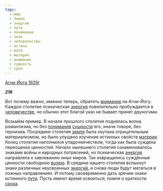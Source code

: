 ```yaml
---
tags:
  - мир
  - Земля
  - энергия
  - путь
  - понимание
  - знак
  - человечество
  - истина
  - воля
  - материя
  - внимание
  - сущность
  - срок
---
```

[Агни-Йога 1929г](https://127.0.0.1:4002/agni/1929)

___216___

Вот почему важно, именно теперь, обратить [внимание](../../../tags/#внимание) на Агни-Йогу. Каждое столетие психическая [энергия](../../../tags/#энергия) повелительно пробуждается в [человечестве](../../../tags/#человечество), но обычно этот благой указ не бывает принят двуногими.   

Возьмём пример. В начале прошлого столетия поднялась волна романтизма, но без [понимания](../../../tags/#понимание) [сущности](../../../tags/#сущность) его, иначе говоря, без героизма. Посредине столетия [земля](../../../tags/#Земля) была окутана отрицательным материализмом, но было упущено изучение истинных свойств [материи](../../../tags/#материя). Конец столетия наполнился упадочничеством, тогда как была суждена переоценка ценностей. Начало нынешнего столетия ознаменовалось знаками войны и народных потрясений, но психическая [энергия](../../../tags/#энергия) направляла к завоеванию иных миров. Так извращались суждённые ценности свободною [волею](../../../tags/#воля). В средине нашего столетия вспыхнут знаки различных неусвоенных [энергий](../../../tags/#энергия), и снова люди будут метаться в ложных направлениях. И потому своевременно дать зрячим знаки истинного [пути](../../../tags/#путь). Пусть имеют время освоиться, помня о краткости [срока](../../../tags/#срок).